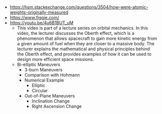 - https://hsm.stackexchange.com/questions/3504/how-were-atomic-weights-originally-measured
- https://www.figgie.com/
- https://youtu.be/4u6B1BUT_uM
	- This video is part of a lecture series on orbital mechanics. In this video, the lecturer discusses the Oberth effect, which is a phenomenon that allows spacecraft to gain more kinetic energy from a given amount of fuel when they are closer to a massive body. The lecturer explains the mathematical and physical principles behind the Oberth effect, and provides examples of how it can be used to design more efficient space missions.
	- Bi-elliptic Maneuvers
		- 3-burn Maneuvers
		- Comparison with Hohmann
		- Numerical Example
			- Elliptic
			- Circular
		- Out-of-Plane Maneuvers
			- Inclination Change
			- Right Ascension Change